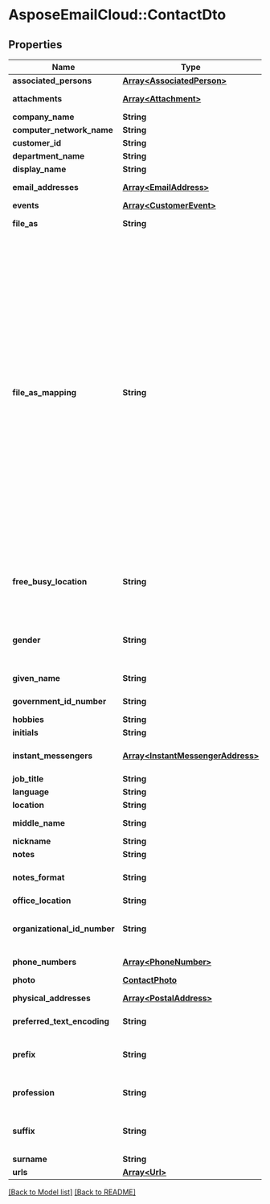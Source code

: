 # AsposeEmailCloud::ContactDto
## Properties
Name | Type | Description | Notes
------------ | ------------- | ------------- | -------------
**associated_persons** | [**Array&lt;AssociatedPerson&gt;**](AssociatedPerson.md) | Associated persons.              | [optional] 
**attachments** | [**Array&lt;Attachment&gt;**](Attachment.md) | Document attachments.              | [optional] 
**company_name** | **String** | Company name.              | [optional] 
**computer_network_name** | **String** | Computer network.              | [optional] 
**customer_id** | **String** | Customer id.              | [optional] 
**department_name** | **String** | Department name.              | [optional] 
**display_name** | **String** | Display name.              | [optional] 
**email_addresses** | [**Array&lt;EmailAddress&gt;**](EmailAddress.md) | Person&#39;s email addresses.              | [optional] 
**events** | [**Array&lt;CustomerEvent&gt;**](CustomerEvent.md) | Person&#39;s events.              | [optional] 
**file_as** | **String** | A name used for sorting.              | [optional] 
**file_as_mapping** | **String** | Specifies how to generate and recompute the value of the dispidFileAs property when other contact name properties change. Coincides MS-OXPROPS revision 16.2 from 7/31/2014. Enum, available values: Empty, DisplayName, FirstName, LastName, Organization, LastFirstMiddle, OrgLastFirstMiddle, LastFirstMiddleOrg, LastFirstMiddle2, LastFirstMiddle3, OrgLastFirstMiddle2, OrgLastFirstMiddle3, LastFirstMiddleOrg2, LastFirstMiddleOrg3, LastFirstMiddleGen, FirstMiddleLastGen, LastFirstMiddleGen2, BestMatch, AccordingToLocale, None | 
**free_busy_location** | **String** | URL path from which a client can retrieve free/busy information for the contact as an iCal file.              | [optional] 
**gender** | **String** | Enum defines gender of a person. Enum, available values: Unspecified, Female, Male | 
**given_name** | **String** | Person&#39;s given name.              | [optional] 
**government_id_number** | **String** | Government id number.              | [optional] 
**hobbies** | **String** | Person&#39;s hobbies.              | [optional] 
**initials** | **String** | Person&#39;s initials.              | [optional] 
**instant_messengers** | [**Array&lt;InstantMessengerAddress&gt;**](InstantMessengerAddress.md) | Person&#39;s instant messenger addresses.              | [optional] 
**job_title** | **String** | Person&#39;s job title.              | [optional] 
**language** | **String** | Language.              | [optional] 
**location** | **String** | Person&#39;s location.              | [optional] 
**middle_name** | **String** | Person&#39;s middle name.              | [optional] 
**nickname** | **String** | Person&#39;s nickname.              | [optional] 
**notes** | **String** | Notes.              | [optional] 
**notes_format** | **String** | Defines format of a text. Enum, available values: Text, Html | 
**office_location** | **String** | Office location.              | [optional] 
**organizational_id_number** | **String** | Contains an identifier for the mail user used within the mail user&#39;s organization.              | [optional] 
**phone_numbers** | [**Array&lt;PhoneNumber&gt;**](PhoneNumber.md) | Person&#39;s phone numbers.              | [optional] 
**photo** | [**ContactPhoto**](ContactPhoto.md) | Person&#39;s photo.              | [optional] 
**physical_addresses** | [**Array&lt;PostalAddress&gt;**](PostalAddress.md) | Person&#39;s physical addresses.              | [optional] 
**preferred_text_encoding** | **String** | Encoding for all text properties.              | [optional] 
**prefix** | **String** | A prefix of a full name such like Mr.(mister), Dr.(doctor) and so on.              | [optional] 
**profession** | **String** | A job position of a person in a company.              | [optional] 
**suffix** | **String** | A suffix of a full name such like Jr.(junior), Sr.(senior) and so on.              | [optional] 
**surname** | **String** | Person&#39;s surname.              | [optional] 
**urls** | [**Array&lt;Url&gt;**](Url.md) | Person&#39;s urls.              | [optional] 



[[Back to Model list]](Models.md) [[Back to README]](README.md)


